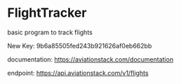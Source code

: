 # FlightTracker
basic program to track flights

New Key: 9b6a85505fed243b921626af0eb662bb

documentation: https://aviationstack.com/documentation

endpoint: https://api.aviationstack.com/v1/flights
